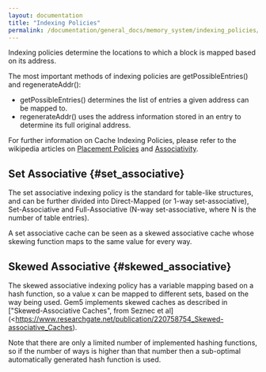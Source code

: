 ```yaml
---
layout: documentation
title: "Indexing Policies"
permalink: /documentation/general_docs/memory_system/indexing_policies/
---
```


Indexing policies determine the locations to which a block is mapped
based on its address.

The most important methods of indexing policies are getPossibleEntries()
and regenerateAddr():

-   getPossibleEntries() determines the list of entries a given address
    can be mapped to.
-   regenerateAddr() uses the address information stored in an entry to
    determine its full original address.

For further information on Cache Indexing Policies, please refer to the
wikipedia articles on [Placement Policies](https://en.wikipedia.org/wiki/Cache_Placement_Policies%7CCache) and
[Associativity](https://en.wikipedia.org/wiki/CPU_cache#Associativity%7C).

Set Associative {#set_associative}
---------------

The set associative indexing policy is the standard for table-like
structures, and can be further divided into Direct-Mapped (or 1-way
set-associative), Set-Associative and Full-Associative (N-way
set-associative, where N is the number of table entries).

A set associative cache can be seen as a skewed associative cache whose
skewing function maps to the same value for every way.

Skewed Associative {#skewed_associative}
------------------

The skewed associative indexing policy has a variable mapping based on a
hash function, so a value x can be mapped to different sets, based on
the way being used. Gem5 implements skewed caches as described in
["Skewed-Associative
Caches", from Seznec et al](<https://www.researchgate.net/publication/220758754_Skewed-associative_Caches).

Note that there are only a limited number of implemented hashing
functions, so if the number of ways is higher than that number then a
sub-optimal automatically generated hash function is used.
